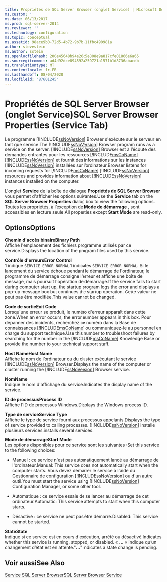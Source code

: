```yaml
---
title: Propriétés de SQL Server Browser (onglet Service) | Microsoft Docs
ms.custom: ''
ms.date: 06/13/2017
ms.prod: sql-server-2014
ms.reviewer: ''
ms.technology: configuration
ms.topic: conceptual
ms.assetid: 98ace9b0-72d5-4b72-9b7b-11fbc490981a
author: stevestein
ms.author: sstein
ms.openlocfilehash: 200e45648b94e26c5e808e9a817cfe01866e6a65
ms.sourcegitcommit: ad4d92dce894592a259721a1571b1d8736abacdb
ms.translationtype: MT
ms.contentlocale: fr-FR
ms.lasthandoff: 08/04/2020
ms.locfileid: "87601245"
---
```

# <a name="sql-server-browser-properties-service-tab"></a><span data-ttu-id="09fc1-102">Propriétés de SQL Server Browser (onglet Service)</span><span class="sxs-lookup"><span data-stu-id="09fc1-102">SQL Server Browser Properties (Service Tab)</span></span>
  <span data-ttu-id="09fc1-103">Le programme [!INCLUDE[ssNoVersion](../../includes/ssnoversion-md.md)] Browser s'exécute sur le serveur en tant que service.</span><span class="sxs-lookup"><span data-stu-id="09fc1-103">The [!INCLUDE[ssNoVersion](../../includes/ssnoversion-md.md)] Browser program runs as a service on the server.</span></span> [!INCLUDE[ssNoVersion](../../includes/ssnoversion-md.md)] <span data-ttu-id="09fc1-104">Browser est à l’écoute des demandes entrantes pour les ressources [!INCLUDE[msCoName](../../includes/msconame-md.md)] [!INCLUDE[ssNoVersion](../../includes/ssnoversion-md.md)] et fournit des informations sur les instances [!INCLUDE[ssNoVersion](../../includes/ssnoversion-md.md)] installées sur l’ordinateur.</span><span class="sxs-lookup"><span data-stu-id="09fc1-104">Browser listens for incoming requests for [!INCLUDE[msCoName](../../includes/msconame-md.md)] [!INCLUDE[ssNoVersion](../../includes/ssnoversion-md.md)] resources and provides information about [!INCLUDE[ssNoVersion](../../includes/ssnoversion-md.md)] instances installed on the computer.</span></span>  
  
 <span data-ttu-id="09fc1-105">L'onglet **Service** de la boîte de dialogue **Propriétés de SQL Server Browser** vous permet d'afficher les options suivantes.</span><span class="sxs-lookup"><span data-stu-id="09fc1-105">Use the **Service** tab on the **SQL Server Browser Properties** dialog box to view the following options.</span></span> <span data-ttu-id="09fc1-106">Toutes les propriétés, à l’exception de **Mode de démarrage** , sont accessibles en lecture seule.</span><span class="sxs-lookup"><span data-stu-id="09fc1-106">All properties except **Start Mode** are read-only.</span></span>  
  
## <a name="options"></a><span data-ttu-id="09fc1-107">Options</span><span class="sxs-lookup"><span data-stu-id="09fc1-107">Options</span></span>  
 <span data-ttu-id="09fc1-108">**Chemin d'accès binaire**</span><span class="sxs-lookup"><span data-stu-id="09fc1-108">**Binary Path**</span></span>  
 <span data-ttu-id="09fc1-109">Affiche l'emplacement des fichiers programme utilisés par ce service.</span><span class="sxs-lookup"><span data-stu-id="09fc1-109">Displays the location of the program files used by this service.</span></span>  
  
 <span data-ttu-id="09fc1-110">**Contrôle d'erreurs**</span><span class="sxs-lookup"><span data-stu-id="09fc1-110">**Error Control**</span></span>  
 <span data-ttu-id="09fc1-111">1 indique `SERVICE_ERROR_NORMAL`.</span><span class="sxs-lookup"><span data-stu-id="09fc1-111">1 indicates `SERVICE_ERROR_NORMAL`.</span></span> <span data-ttu-id="09fc1-112">Si le lancement du service échoue pendant le démarrage de l'ordinateur, le programme de démarrage consigne l'erreur et affiche une boîte de message, mais poursuit l'opération de démarrage.</span><span class="sxs-lookup"><span data-stu-id="09fc1-112">If the service fails to start during computer start up, the startup program logs the error and displays a pop-up message box but continues the startup operation.</span></span> <span data-ttu-id="09fc1-113">Cette valeur ne peut pas être modifiée.</span><span class="sxs-lookup"><span data-stu-id="09fc1-113">This value cannot be changed.</span></span>  
  
 <span data-ttu-id="09fc1-114">**Code de sortie**</span><span class="sxs-lookup"><span data-stu-id="09fc1-114">**Exit Code**</span></span>  
 <span data-ttu-id="09fc1-115">Lorsqu'une erreur se produit, le numéro d'erreur apparaît dans cette zone.</span><span class="sxs-lookup"><span data-stu-id="09fc1-115">When an error occurs, the error number appears in this box.</span></span> <span data-ttu-id="09fc1-116">Pour dépanner des incidents, recherchez ce numéro dans la Base de connaissances [!INCLUDE[msCoName](../../includes/msconame-md.md)] ou communiquez-le au personnel en charge du support technique.</span><span class="sxs-lookup"><span data-stu-id="09fc1-116">Use this number to troubleshoot failures by searching for the number in the [!INCLUDE[msCoName](../../includes/msconame-md.md)] Knowledge Base or provide the number to your technical support staff.</span></span>  
  
 <span data-ttu-id="09fc1-117">**Host Name**</span><span class="sxs-lookup"><span data-stu-id="09fc1-117">**Host Name**</span></span>  
 <span data-ttu-id="09fc1-118">Affiche le nom de l’ordinateur ou du cluster exécutant le service [!INCLUDE[ssNoVersion](../../includes/ssnoversion-md.md)] Browser.</span><span class="sxs-lookup"><span data-stu-id="09fc1-118">Displays the name of the computer or cluster running the [!INCLUDE[ssNoVersion](../../includes/ssnoversion-md.md)] Browser service.</span></span>  
  
 <span data-ttu-id="09fc1-119">**Nom**</span><span class="sxs-lookup"><span data-stu-id="09fc1-119">**Name**</span></span>  
 <span data-ttu-id="09fc1-120">Indique le nom d'affichage du service.</span><span class="sxs-lookup"><span data-stu-id="09fc1-120">Indicates the display name of the service.</span></span>  
  
 <span data-ttu-id="09fc1-121">**ID de processus**</span><span class="sxs-lookup"><span data-stu-id="09fc1-121">**Process ID**</span></span>  
 <span data-ttu-id="09fc1-122">Affiche l'ID de processus Windows.</span><span class="sxs-lookup"><span data-stu-id="09fc1-122">Displays the Windows process ID.</span></span>  
  
 <span data-ttu-id="09fc1-123">**Type de service**</span><span class="sxs-lookup"><span data-stu-id="09fc1-123">**Service Type**</span></span>  
 <span data-ttu-id="09fc1-124">Affiche le type de service fourni aux processus appelants.</span><span class="sxs-lookup"><span data-stu-id="09fc1-124">Displays the type of service provided to calling processes.</span></span> [!INCLUDE[ssNoVersion](../../includes/ssnoversion-md.md)] <span data-ttu-id="09fc1-125">installe plusieurs services.</span><span class="sxs-lookup"><span data-stu-id="09fc1-125">installs several services.</span></span>  
  
 <span data-ttu-id="09fc1-126">**Mode de démarrage**</span><span class="sxs-lookup"><span data-stu-id="09fc1-126">**Start Mode**</span></span>  
 <span data-ttu-id="09fc1-127">Les options disponibles pour ce service sont les suivantes :</span><span class="sxs-lookup"><span data-stu-id="09fc1-127">Set this service to the following choices:</span></span>  
  
-   <span data-ttu-id="09fc1-128">Manuel : ce service n'est pas automatiquement lancé au démarrage de l'ordinateur.</span><span class="sxs-lookup"><span data-stu-id="09fc1-128">Manual: This service does not automatically start when the computer starts.</span></span> <span data-ttu-id="09fc1-129">Vous devez démarrer le service à l'aide du Gestionnaire de configuration [!INCLUDE[ssNoVersion](../../includes/ssnoversion-md.md)] ou d'un autre outil.</span><span class="sxs-lookup"><span data-stu-id="09fc1-129">You must start the service using [!INCLUDE[ssNoVersion](../../includes/ssnoversion-md.md)] Configuration Manager, or some other tool.</span></span>  
  
-   <span data-ttu-id="09fc1-130">Automatique : ce service essaie de se lancer au démarrage de cet ordinateur.</span><span class="sxs-lookup"><span data-stu-id="09fc1-130">Automatic: This service attempts to start when this computer starts.</span></span>  
  
-   <span data-ttu-id="09fc1-131">Désactivé : ce service ne peut pas être démarré.</span><span class="sxs-lookup"><span data-stu-id="09fc1-131">Disabled: This service cannot be started.</span></span>  
  
 <span data-ttu-id="09fc1-132">**State**</span><span class="sxs-lookup"><span data-stu-id="09fc1-132">**State**</span></span>  
 <span data-ttu-id="09fc1-133">Indique si ce service est en cours d'exécution, arrêté ou désactivé.</span><span class="sxs-lookup"><span data-stu-id="09fc1-133">Indicates whether this service is running, stopped, or disabled.</span></span> <span data-ttu-id="09fc1-134">« **…** » indique qu’un changement d’état est en attente.</span><span class="sxs-lookup"><span data-stu-id="09fc1-134">"**...**" indicates a state change is pending.</span></span>  
  
## <a name="see-also"></a><span data-ttu-id="09fc1-135">Voir aussi</span><span class="sxs-lookup"><span data-stu-id="09fc1-135">See Also</span></span>  
 [<span data-ttu-id="09fc1-136">Service SQL Server Browser</span><span class="sxs-lookup"><span data-stu-id="09fc1-136">SQL Server Browser Service</span></span>](../../../2014/tools/configuration-manager/sql-server-browser-service.md)  
  
  

